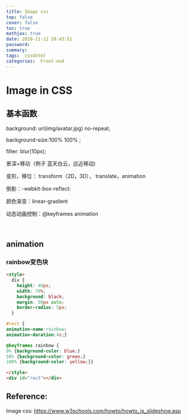 ```yaml
---
title: Image css
top: false
cover: false
toc: true
mathjax: true
date: 2020-11-12 20:43:51
password:
summary:
tags:  css&html
categories:  Front-end
---
```


# **Image in CSS** 

## 基本函数

background: url(img/avatar.jpg) no-repeat;

background-size:100% 100% ;

 filter: blur(10px);

景深+移动（例子 蓝天白云，远近移动)

变形，移位： transform（2D，3D）， translate，animation

倒影：-webkit-box-reflect:

颜色渐变：linear-gradient

动态动画控制：@keyframes animation

​               

## animation

### rainbow变色块

```html
<style>
  div {
    height: 40px;
    width: 70%;
    background: black;
    margin: 50px auto;
    border-radius: 5px;
  }

#rect {
animation-name:rainbow;
animation-duration:4s;}

@keyframes rainbow {
0% {background-color: blue;}
50% {background-color: green;}
100% {background-color: yellow;}}

</style>
<div id="rect"></div>
```

## Reference:

Image css: https://www.w3schools.com/howto/howto_js_slideshow.asp